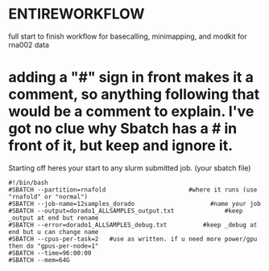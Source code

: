 # ENTIREWORKFLOW
full start to finish workflow for basecalling, minimapping, and modkit for rna002 data


# adding a "#" sign in front makes it a comment, so anything following that would be a comment to explain. I've got no clue why Sbatch has a # in front of it, but keep and ignore it.

Starting off heres your start to any slurm submitted job. (your sbatch file)


    #!/bin/bash
    #SBATCH --partition=rnafold                       #where it runs (use "rnafold" or "normal")
    #SBATCH --job-name=12samples_dorado                     #name your job 
    #SBATCH --output=dorado1_ALLSAMPLES_output.txt              #keep _output at end but rename
    #SBATCH --error=dorado1_ALLSAMPLES_debug.txt          #keep _debug at end but u can change name
    #SBATCH --cpus-per-task=2   #use as written. if u need more power/gpu then do "gpus-per-node=1" 
    #SBATCH --time=96:00:00           
    #SBATCH --mem=64G  
